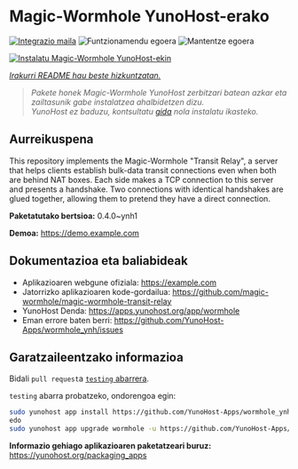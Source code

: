 <!--
Ohart ongi: README hau automatikoki sortu da <https://github.com/YunoHost/apps/tree/master/tools/readme_generator>ri esker
EZ editatu eskuz.
-->

# Magic-Wormhole YunoHost-erako

[![Integrazio maila](https://apps.yunohost.org/badge/integration/wormhole)](https://ci-apps.yunohost.org/ci/apps/wormhole/)
![Funtzionamendu egoera](https://apps.yunohost.org/badge/state/wormhole)
![Mantentze egoera](https://apps.yunohost.org/badge/maintained/wormhole)

[![Instalatu Magic-Wormhole YunoHost-ekin](https://install-app.yunohost.org/install-with-yunohost.svg)](https://install-app.yunohost.org/?app=wormhole)

*[Irakurri README hau beste hizkuntzatan.](./ALL_README.md)*

> *Pakete honek Magic-Wormhole YunoHost zerbitzari batean azkar eta zailtasunik gabe instalatzea ahalbidetzen dizu.*  
> *YunoHost ez baduzu, kontsultatu [gida](https://yunohost.org/install) nola instalatu ikasteko.*

## Aurreikuspena

This repository implements the Magic-Wormhole "Transit Relay", a server that helps clients establish bulk-data transit connections even when both are behind NAT boxes. Each side makes a TCP connection to this server and presents a handshake. Two connections with identical handshakes are glued together, allowing them to pretend they have a direct connection.

**Paketatutako bertsioa:** 0.4.0~ynh1

**Demoa:** <https://demo.example.com>
## Dokumentazioa eta baliabideak

- Aplikazioaren webgune ofiziala: <https://example.com>
- Jatorrizko aplikazioaren kode-gordailua: <https://github.com/magic-wormhole/magic-wormhole-transit-relay>
- YunoHost Denda: <https://apps.yunohost.org/app/wormhole>
- Eman errore baten berri: <https://github.com/YunoHost-Apps/wormhole_ynh/issues>

## Garatzaileentzako informazioa

Bidali `pull request`a [`testing` abarrera](https://github.com/YunoHost-Apps/wormhole_ynh/tree/testing).

`testing` abarra probatzeko, ondorengoa egin:

```bash
sudo yunohost app install https://github.com/YunoHost-Apps/wormhole_ynh/tree/testing --debug
edo
sudo yunohost app upgrade wormhole -u https://github.com/YunoHost-Apps/wormhole_ynh/tree/testing --debug
```

**Informazio gehiago aplikazioaren paketatzeari buruz:** <https://yunohost.org/packaging_apps>
